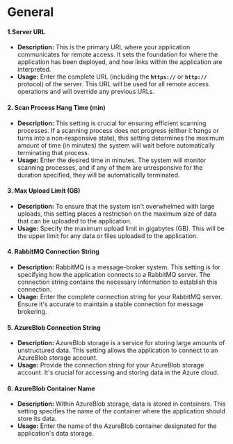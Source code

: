 # General

#### 1.**Server URL**

* **Description:** This is the primary URL where your application communicates for remote access. It sets the foundation for where the application has been deployed, and how links within the application are interpreted.
* **Usage:** Enter the complete URL (including the **`https://`** or **`http://`** protocol) of the server. This URL will be used for all remote access operations and will override any previous URLs.

#### **2. Scan Process Hang Time (min)**

* **Description:** This setting is crucial for ensuring efficient scanning processes. If a scanning process does not progress (either it hangs or turns into a non-responsive state), this setting determines the maximum amount of time (in minutes) the system will wait before automatically terminating that process.
* **Usage:** Enter the desired time in minutes. The system will monitor scanning processes, and if any of them are unresponsive for the duration specified, they will be automatically terminated.

#### **3. Max Upload Limit (GB)**

* **Description:** To ensure that the system isn't overwhelmed with large uploads, this setting places a restriction on the maximum size of data that can be uploaded to the application.
* **Usage:** Specify the maximum upload limit in gigabytes (GB). This will be the upper limit for any data or files uploaded to the application.

#### **4. RabbitMQ Connection String**

* **Description:** RabbitMQ is a message-broker system. This setting is for specifying how the application connects to a RabbitMQ server. The connection string contains the necessary information to establish this connection.
* **Usage:** Enter the complete connection string for your RabbitMQ server. Ensure it's accurate to maintain a stable connection for message brokering.

#### **5. AzureBlob Connection String**

* **Description:** AzureBlob storage is a service for storing large amounts of unstructured data. This setting allows the application to connect to an AzureBlob storage account.
* **Usage:** Provide the connection string for your AzureBlob storage account. It's crucial for accessing and storing data in the Azure cloud.

#### **6. AzureBlob Container Name**

* **Description:** Within AzureBlob storage, data is stored in containers. This setting specifies the name of the container where the application should store its data.
* **Usage:** Enter the name of the AzureBlob container designated for the application's data storage.

